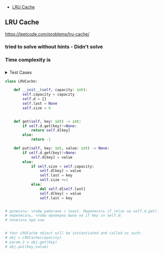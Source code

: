 + [LRU Cache](#lru-cache)

## LRU Cache

https://leetcode.com/problems/lru-cache/

### tried to solve without hints - Didn't solve
### Time complexity is
### 

<details><summary>Test Cases</summary><blockquote> 
LRUCache lRUCache = new LRUCache(2);
lRUCache.put(1, 1); // cache is {1=1}
lRUCache.put(2, 2); // cache is {1=1, 2=2}
lRUCache.get(1);    // return 1
lRUCache.put(3, 3); // LRU key was 2, evicts key 2, cache is {1=1, 3=3}
lRUCache.get(2);    // returns -1 (not found)
lRUCache.put(4, 4); // LRU key was 1, evicts key 1, cache is {4=4, 3=3} BROKE HERE
lRUCache.get(1);    // return -1 (not found)
lRUCache.get(3);    // return 3
lRUCache.get(4);    // return 4
</blockquote></details>


```python
class LRUCache:

    def __init__(self, capacity: int):
        self.capacity = capacity
        self.d = {}
        self.last = None
        self.size = 0
        

    def get(self, key: int) -> int:
        if self.d.get(key)!=None:
            return self.d[key]
        else:
            return -1

    def put(self, key: int, value: int) -> None:
        if self.d.get(key)!=None:
            self.d[key] = value
        else:
            if self.size < self.capacity:
                self.d[key] = value
                self.last = key
                self.size +=1
            else:
                del self.d[self.last]
                self.d[key] = value
                self.last = key


# дописать: чтобы работало c least. Переписать if /else на self.d.get(..., -1)
# переписать, чтобы проверка была на if key in self.d:
# почитать про хэш


# Your LRUCache object will be instantiated and called as such:
# obj = LRUCache(capacity)
# param_1 = obj.get(key)
# obj.put(key,value)

```

